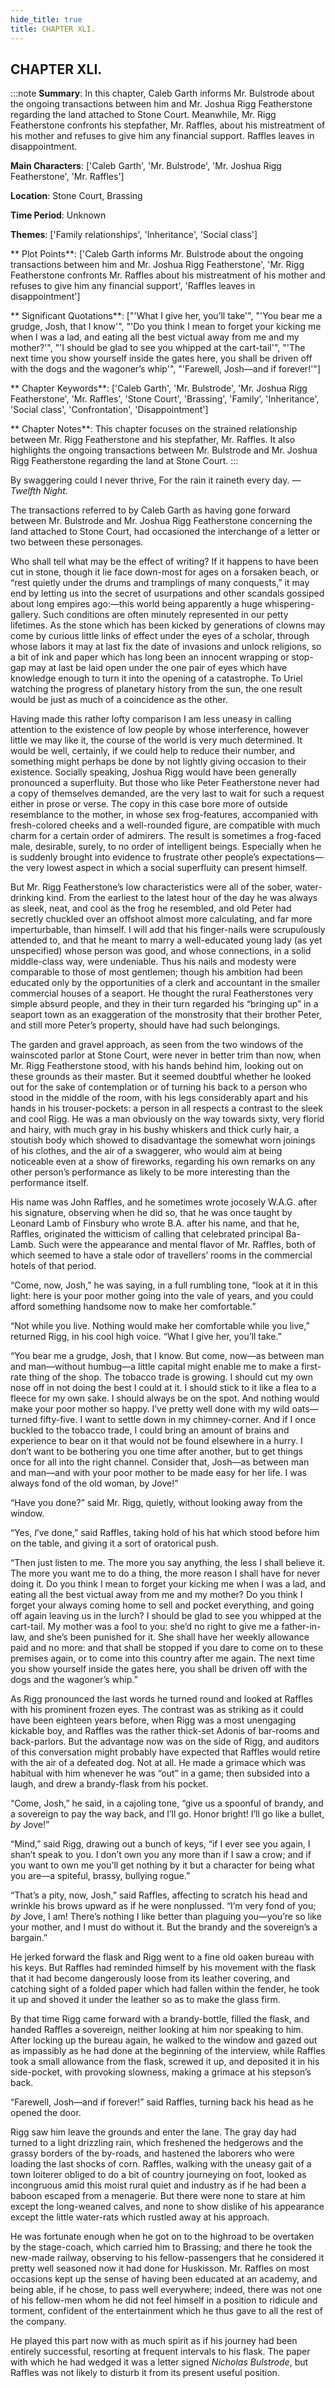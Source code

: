 ```yaml
---
hide_title: true
title: CHAPTER XLI.
---
```

## CHAPTER XLI.
:::note
**Summary**:
In this chapter, Caleb Garth informs Mr. Bulstrode about the ongoing transactions between him and Mr. Joshua Rigg Featherstone regarding the land attached to Stone Court. Meanwhile, Mr. Rigg Featherstone confronts his stepfather, Mr. Raffles, about his mistreatment of his mother and refuses to give him any financial support. Raffles leaves in disappointment.

**Main Characters**:
['Caleb Garth', 'Mr. Bulstrode', 'Mr. Joshua Rigg Featherstone', 'Mr. Raffles']

**Location**:
Stone Court, Brassing

**Time Period**:
Unknown

**Themes**:
['Family relationships', 'Inheritance', 'Social class']

** Plot Points**:
['Caleb Garth informs Mr. Bulstrode about the ongoing transactions between him and Mr. Joshua Rigg Featherstone', 'Mr. Rigg Featherstone confronts Mr. Raffles about his mistreatment of his mother and refuses to give him any financial support', 'Raffles leaves in disappointment']

** Significant Quotations**:
["'What I give her, you’ll take'", "'You bear me a grudge, Josh, that I know'", "'Do you think I mean to forget your kicking me when I was a lad, and eating all the best victual away from me and my mother?'", "'I should be glad to see you whipped at the cart-tail'", "'The next time you show yourself inside the gates here, you shall be driven off with the dogs and the wagoner’s whip'", "'Farewell, Josh—and if forever!'"]

** Chapter Keywords**:
['Caleb Garth', 'Mr. Bulstrode', 'Mr. Joshua Rigg Featherstone', 'Mr. Raffles', 'Stone Court', 'Brassing', 'Family', 'Inheritance', 'Social class', 'Confrontation', 'Disappointment']

** Chapter Notes**:
This chapter focuses on the strained relationship between Mr. Rigg Featherstone and his stepfather, Mr. Raffles. It also highlights the ongoing transactions between Mr. Bulstrode and Mr. Joshua Rigg Featherstone regarding the land at Stone Court.
:::


By swaggering could I never thrive, For the rain it raineth every day. —_Twelfth Night_. 

The transactions referred to by Caleb Garth as having gone forward between Mr. Bulstrode and Mr. Joshua Rigg Featherstone concerning the land attached to Stone Court, had occasioned the interchange of a letter or two between these personages. 

Who shall tell what may be the effect of writing? If it happens to have been cut in stone, though it lie face down-most for ages on a forsaken beach, or “rest quietly under the drums and tramplings of many conquests,” it may end by letting us into the secret of usurpations and other scandals gossiped about long empires ago:—this world being apparently a huge whispering-gallery. Such conditions are often minutely represented in our petty lifetimes. As the stone which has been kicked by generations of clowns may come by curious little links of effect under the eyes of a scholar, through whose labors it may at last fix the date of invasions and unlock religions, so a bit of ink and paper which has long been an innocent wrapping or stop-gap may at last be laid open under the one pair of eyes which have knowledge enough to turn it into the opening of a catastrophe. To Uriel watching the progress of planetary history from the sun, the one result would be just as much of a coincidence as the other. 

Having made this rather lofty comparison I am less uneasy in calling attention to the existence of low people by whose interference, however little we may like it, the course of the world is very much determined. It would be well, certainly, if we could help to reduce their number, and something might perhaps be done by not lightly giving occasion to their existence. Socially speaking, Joshua Rigg would have been generally pronounced a superfluity. But those who like Peter Featherstone never had a copy of themselves demanded, are the very last to wait for such a request either in prose or verse. The copy in this case bore more of outside resemblance to the mother, in whose sex frog-features, accompanied with fresh-colored cheeks and a well-rounded figure, are compatible with much charm for a certain order of admirers. The result is sometimes a frog-faced male, desirable, surely, to no order of intelligent beings. Especially when he is suddenly brought into evidence to frustrate other people’s expectations—the very lowest aspect in which a social superfluity can present himself. 

But Mr. Rigg Featherstone’s low characteristics were all of the sober, water-drinking kind. From the earliest to the latest hour of the day he was always as sleek, neat, and cool as the frog he resembled, and old Peter had secretly chuckled over an offshoot almost more calculating, and far more imperturbable, than himself. I will add that his finger-nails were scrupulously attended to, and that he meant to marry a well-educated young lady (as yet unspecified) whose person was good, and whose connections, in a solid middle-class way, were undeniable. Thus his nails and modesty were comparable to those of most gentlemen; though his ambition had been educated only by the opportunities of a clerk and accountant in the smaller commercial houses of a seaport. He thought the rural Featherstones very simple absurd people, and they in their turn regarded his “bringing up” in a seaport town as an exaggeration of the monstrosity that their brother Peter, and still more Peter’s property, should have had such belongings. 

The garden and gravel approach, as seen from the two windows of the wainscoted parlor at Stone Court, were never in better trim than now, when Mr. Rigg Featherstone stood, with his hands behind him, looking out on these grounds as their master. But it seemed doubtful whether he looked out for the sake of contemplation or of turning his back to a person who stood in the middle of the room, with his legs considerably apart and his hands in his trouser-pockets: a person in all respects a contrast to the sleek and cool Rigg. He was a man obviously on the way towards sixty, very florid and hairy, with much gray in his bushy whiskers and thick curly hair, a stoutish body which showed to disadvantage the somewhat worn joinings of his clothes, and the air of a swaggerer, who would aim at being noticeable even at a show of fireworks, regarding his own remarks on any other person’s performance as likely to be more interesting than the performance itself. 

His name was John Raffles, and he sometimes wrote jocosely W.A.G. after his signature, observing when he did so, that he was once taught by Leonard Lamb of Finsbury who wrote B.A. after his name, and that he, Raffles, originated the witticism of calling that celebrated principal Ba-Lamb. Such were the appearance and mental flavor of Mr. Raffles, both of which seemed to have a stale odor of travellers’ rooms in the commercial hotels of that period. 

“Come, now, Josh,” he was saying, in a full rumbling tone, “look at it in this light: here is your poor mother going into the vale of years, and you could afford something handsome now to make her comfortable.” 

“Not while you live. Nothing would make her comfortable while you live,” returned Rigg, in his cool high voice. “What I give her, you’ll take.” 

“You bear me a grudge, Josh, that I know. But come, now—as between man and man—without humbug—a little capital might enable me to make a first-rate thing of the shop. The tobacco trade is growing. I should cut my own nose off in not doing the best I could at it. I should stick to it like a flea to a fleece for my own sake. I should always be on the spot. And nothing would make your poor mother so happy. I’ve pretty well done with my wild oats—turned fifty-five. I want to settle down in my chimney-corner. And if I once buckled to the tobacco trade, I could bring an amount of brains and experience to bear on it that would not be found elsewhere in a hurry. I don’t want to be bothering you one time after another, but to get things once for all into the right channel. Consider that, Josh—as between man and man—and with your poor mother to be made easy for her life. I was always fond of the old woman, by Jove!” 

“Have you done?” said Mr. Rigg, quietly, without looking away from the window. 

“Yes, _I_’ve done,” said Raffles, taking hold of his hat which stood before him on the table, and giving it a sort of oratorical push. 

“Then just listen to me. The more you say anything, the less I shall believe it. The more you want me to do a thing, the more reason I shall have for never doing it. Do you think I mean to forget your kicking me when I was a lad, and eating all the best victual away from me and my mother? Do you think I forget your always coming home to sell and pocket everything, and going off again leaving us in the lurch? I should be glad to see you whipped at the cart-tail. My mother was a fool to you: she’d no right to give me a father-in-law, and she’s been punished for it. She shall have her weekly allowance paid and no more: and that shall be stopped if you dare to come on to these premises again, or to come into this country after me again. The next time you show yourself inside the gates here, you shall be driven off with the dogs and the wagoner’s whip.” 

As Rigg pronounced the last words he turned round and looked at Raffles with his prominent frozen eyes. The contrast was as striking as it could have been eighteen years before, when Rigg was a most unengaging kickable boy, and Raffles was the rather thick-set Adonis of bar-rooms and back-parlors. But the advantage now was on the side of Rigg, and auditors of this conversation might probably have expected that Raffles would retire with the air of a defeated dog. Not at all. He made a grimace which was habitual with him whenever he was “out” in a game; then subsided into a laugh, and drew a brandy-flask from his pocket. 

“Come, Josh,” he said, in a cajoling tone, “give us a spoonful of brandy, and a sovereign to pay the way back, and I’ll go. Honor bright! I’ll go like a bullet, _by_ Jove!” 

“Mind,” said Rigg, drawing out a bunch of keys, “if I ever see you again, I shan’t speak to you. I don’t own you any more than if I saw a crow; and if you want to own me you’ll get nothing by it but a character for being what you are—a spiteful, brassy, bullying rogue.” 

“That’s a pity, now, Josh,” said Raffles, affecting to scratch his head and wrinkle his brows upward as if he were nonplussed. “I’m very fond of you; _by_ Jove, I am! There’s nothing I like better than plaguing you—you’re so like your mother, and I must do without it. But the brandy and the sovereign’s a bargain.” 

He jerked forward the flask and Rigg went to a fine old oaken bureau with his keys. But Raffles had reminded himself by his movement with the flask that it had become dangerously loose from its leather covering, and catching sight of a folded paper which had fallen within the fender, he took it up and shoved it under the leather so as to make the glass firm. 

By that time Rigg came forward with a brandy-bottle, filled the flask, and handed Raffles a sovereign, neither looking at him nor speaking to him. After locking up the bureau again, he walked to the window and gazed out as impassibly as he had done at the beginning of the interview, while Raffles took a small allowance from the flask, screwed it up, and deposited it in his side-pocket, with provoking slowness, making a grimace at his stepson’s back. 

“Farewell, Josh—and if forever!” said Raffles, turning back his head as he opened the door. 

Rigg saw him leave the grounds and enter the lane. The gray day had turned to a light drizzling rain, which freshened the hedgerows and the grassy borders of the by-roads, and hastened the laborers who were loading the last shocks of corn. Raffles, walking with the uneasy gait of a town loiterer obliged to do a bit of country journeying on foot, looked as incongruous amid this moist rural quiet and industry as if he had been a baboon escaped from a menagerie. But there were none to stare at him except the long-weaned calves, and none to show dislike of his appearance except the little water-rats which rustled away at his approach. 

He was fortunate enough when he got on to the highroad to be overtaken by the stage-coach, which carried him to Brassing; and there he took the new-made railway, observing to his fellow-passengers that he considered it pretty well seasoned now it had done for Huskisson. Mr. Raffles on most occasions kept up the sense of having been educated at an academy, and being able, if he chose, to pass well everywhere; indeed, there was not one of his fellow-men whom he did not feel himself in a position to ridicule and torment, confident of the entertainment which he thus gave to all the rest of the company. 

He played this part now with as much spirit as if his journey had been entirely successful, resorting at frequent intervals to his flask. The paper with which he had wedged it was a letter signed _Nicholas Bulstrode_, but Raffles was not likely to disturb it from its present useful position. 

